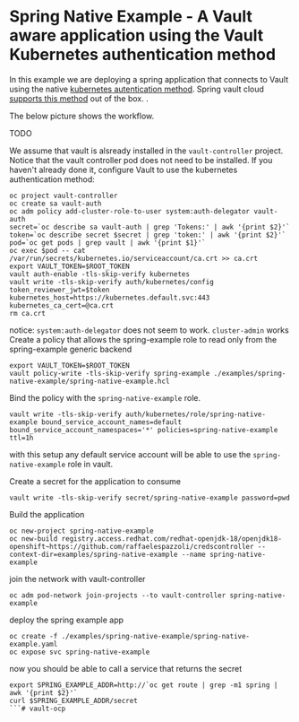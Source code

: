 # Spring Native Example - A Vault aware application using the Vault Kubernetes authentication method

In this example we are deploying a spring application that connects to Vault using the native [kubernetes autentication method](https://www.vaultproject.io/docs/auth/kubernetes.html). Spring vault cloud [supports this method](http://cloud.spring.io/spring-cloud-vault/single/spring-cloud-vault.html#vault.config.authentication.kubernetes) out of the box.
 .

The below picture shows the workflow.

TODO

We assume that vault is alsready installed in the `vault-controller` project. Notice that the vault controller pod does not need to be installed.
If you haven't already done it, configure Vault to use the kubernetes authentication method:
```
oc project vault-controller
oc create sa vault-auth
oc adm policy add-cluster-role-to-user system:auth-delegator vault-auth
secret=`oc describe sa vault-auth | grep 'Tokens:' | awk '{print $2}'`
token=`oc describe secret $secret | grep 'token:' | awk '{print $2}'`
pod=`oc get pods | grep vault | awk '{print $1}'`
oc exec $pod -- cat /var/run/secrets/kubernetes.io/serviceaccount/ca.crt >> ca.crt
export VAULT_TOKEN=$ROOT_TOKEN
vault auth-enable -tls-skip-verify kubernetes
vault write -tls-skip-verify auth/kubernetes/config token_reviewer_jwt=$token kubernetes_host=https://kubernetes.default.svc:443 kubernetes_ca_cert=@ca.crt
rm ca.crt
```
notice: `system:auth-delegator` does not seem to work. `cluster-admin` works
Create a policy that allows the spring-example role to read only from the spring-example generic backend
```
export VAULT_TOKEN=$ROOT_TOKEN
vault policy-write -tls-skip-verify spring-example ./examples/spring-native-example/spring-native-example.hcl 
```
Bind the policy with the `spring-native-example` role.
```
vault write -tls-skip-verify auth/kubernetes/role/spring-native-example bound_service_account_names=default bound_service_account_namespaces='*' policies=spring-native-example ttl=1h 
```
with this setup any default service account will be able to use the `spring-native-example` role in vault. 

Create a secret for the application to consume
```
vault write -tls-skip-verify secret/spring-native-example password=pwd 
```

Build the application

```
oc new-project spring-native-example
oc new-build registry.access.redhat.com/redhat-openjdk-18/openjdk18-openshift~https://github.com/raffaelespazzoli/credscontroller --context-dir=examples/spring-native-example --name spring-native-example
```
join the network with vault-controller
```
oc adm pod-network join-projects --to vault-controller spring-native-example
```
deploy the spring example app
```
oc create -f ./examples/spring-native-example/spring-native-example.yaml
oc expose svc spring-native-example
```
now you should be able to call a service that returns the secret
```
export SPRING_EXAMPLE_ADDR=http://`oc get route | grep -m1 spring | awk '{print $2}'`
curl $SPRING_EXAMPLE_ADDR/secret
```# vault-ocp
